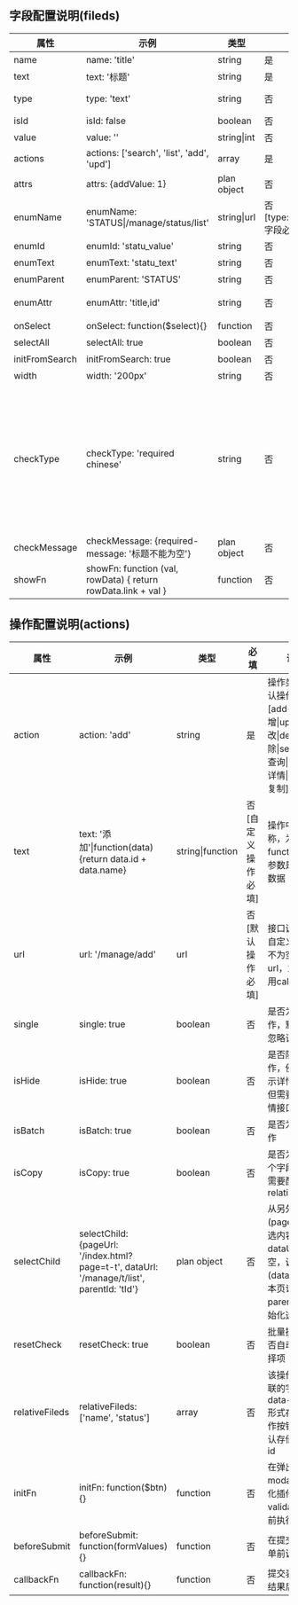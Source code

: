 <h2>字段配置说明(fileds)</h2>
<table>
	<thead>
		<tr>
			<th>属性</th>
			<th>示例</th>
			<th>类型</th>
			<th>必填</th>
			<th>说明</th>
		</tr>
	</thead>
	<tbody>
		<tr>
			<td>name</td>
			<td>name: 'title'</td>
			<td>string</td>
			<td>是</td>
			<td>对应接口中字段属性名称</td>
		</tr>
		<tr>
			<td>text</td>
			<td>text: '标题'</td>
			<td>string</td>
			<td>是</td>
			<td>页面中字段显示的文本</td>
		</tr>
		<tr>
			<td>type</td>
			<td>type: 'text'</td>
			<td>string</td>
			<td>否</td>
			<td>字段类型，默认text，可选[text|hidden|textarea|select|img|color|checkbox|date|time|number]</td>
		</tr>
		<tr>
			<td>isId</td>
			<td>isId: false</td>
			<td>boolean</td>
			<td>否</td>
			<td>是否为主键字段，默认主键字段为'id'</td>
		</tr>
		<tr>
			<td>value</td>
			<td>value: ''</td>
			<td>string|int</td>
			<td>否</td>
			<td>新增操作中初始值</td>
		</tr>
		<tr>
			<td>actions</td>
			<td>actions: ['search', 'list', 'add', 'upd']</td>
			<td>array</td>
			<td>是</td>
			<td>定义该字段在那些操作中显示</td>
		</tr>
		<tr>
			<td>attrs</td>
			<td>attrs: {addValue: 1}</td>
			<td>plan object</td>
			<td>否</td>
			<td>附加给字段的属性，在编辑状态中可用</td>
		</tr>
		<tr>
			<td>enumName</td>
			<td>enumName: 'STATUS|/manage/status/list'</td>
			<td>string|url</td>
			<td>否[type:select|checkbox字段必填]</td>
			<td>[select|checkbox]枚举字段名称，或者对应ajax接口</td>
		</tr>
		<tr>
			<td>enumId</td>
			<td>enumId: 'statu_value'</td>
			<td>string</td>
			<td>否</td>
			<td>[select|checkbox]枚举key，默认值'value'</td>
		</tr>
		<tr>
			<td>enumText</td>
			<td>enumText: 'statu_text'</td>
			<td>string</td>
			<td>否</td>
			<td>[select|checkbox]枚举text，默认值'text'</td>
		</tr>
		<tr>
			<td>enumParent</td>
			<td>enumParent: 'STATUS'</td>
			<td>string</td>
			<td>否</td>
			<td>[select]级联下拉框，对应的父级field name</td>
		</tr>
		<tr>
			<td>enumAttr</td>
			<td>enumAttr: 'title,id'</td>
			<td>string</td>
			<td>否</td>
			<td>[select]附加给下拉框选项的值，多个以逗号分隔，以data-title形式存在</td>
		</tr>
		<tr>
			<td>onSelect</td>
			<td>onSelect: function($select){}</td>
			<td>function</td>
			<td>否</td>
			<td>[select]选择选项后的回调</td>
		</tr>
		<tr>
			<td>selectAll</td>
			<td>selectAll: true</td>
			<td>boolean</td>
			<td>否</td>
			<td>[select]是否显示‘全部’选项，默认值true</td>
		</tr>
		<tr>
			<td>initFromSearch</td>
			<td>initFromSearch: true</td>
			<td>boolean</td>
			<td>否</td>
			<td>[select]新增是否初始化为当前查询条件的值</td>
		</tr>
		<tr>
			<td>width</td>
			<td>width: '200px'</td>
			<td>string</td>
			<td>否</td>
			<td>列表中该列的宽度</td>
		</tr>
		<tr>
			<td>checkType</td>
			<td>checkType: 'required chinese'</td>
			<td>string</td>
			<td>否</td>
			<td>
				<p>字段验证类型，支持多个，以空格分隔</p>
				<ul>
					<li>required: 不能为空</li>
					<li>url: 输入网址</li>
					<li>date: 日期格式 xxxx-xx-xx</li>
					<li>mail: 邮箱</li>
					<li>number: 数字，可以整型，浮点型</li>
					<li>char: 英文</li>
					<li>chinese: 中文</li>
					<li>fn:fnName 自定义验证函数名 [fn:manage.validName]</li>
				</ul>
			</td>
		</tr>
		<tr>
			<td>checkMessage</td>
			<td>checkMessage: {required-message: '标题不能为空'}</td>
			<td>plan object</td>
			<td>否</td>
			<td>验证提示，不填写则为默认提示</td>
		</tr>
		<tr>
			<td>showFn</td>
			<td>showFn: function (val, rowData) { return rowData.link + val }</td>
			<td>function</td>
			<td>否</td>
			<td>通过该接口处理界面要显示的内容</td>
		</tr>
	</tbody>
</table>


<h2>操作配置说明(actions)</h2>
<table>
	<thead>
		<tr>
			<th>属性</th>
			<th>示例</th>
			<th>类型</th>
			<th>必填</th>
			<th>说明</th>
		</tr>
	</thead>
	<tbody>
		<tr>
			<td>action</td>
			<td>action: 'add'</td>
			<td>string</td>
			<td>是</td>
			<td>操作类型，默认操作：[add--新增|upd--修改|del--删除|search--查询|info--详情|copy--复制]</td>
		</tr>
		<tr>
			<td>text</td>
			<td>text: '添加'|function(data){return data.id + data.name}</td>
			<td>string|function</td>
			<td>否[自定义操作必填]</td>
			<td>操作中文名称，为function时，参数是该行的数据</td>
		</tr>
		<tr>
			<td>url</td>
			<td>url: '/manage/add'</td>
			<td>url</td>
			<td>否[默认操作必填]</td>
			<td>接口调用url，自定义操作url不为空则调用url，为空则调用callbackFn</td>
		</tr>
		<tr>
			<td>single</td>
			<td>single: true</td>
			<td>boolean</td>
			<td>否</td>
			<td>是否为单行操作，默认操作忽略该属性</td>
		</tr>
		<tr>
			<td>isHide</td>
			<td>isHide: true</td>
			<td>boolean</td>
			<td>否</td>
			<td>是否隐藏该操作，例如不显示详情操作，但需要提供详情接口</td>
		</tr>
		<tr>
			<td>isBatch</td>
			<td>isBatch: true</td>
			<td>boolean</td>
			<td>否</td>
			<td>是否为批量操作</td>
		</tr>
		<tr>
			<td>isCopy</td>
			<td>isCopy: true</td>
			<td>boolean</td>
			<td>否</td>
			<td>是否为复制单个字段操作，需要配置relativeFileds</td>
		</tr>
		<tr>
			<td>selectChild</td>
			<td>selectChild: {pageUrl: '/index.html?page=t-t', dataUrl: '/manage/t/list', parentId: 'tId'}</td>
			<td>plan object</td>
			<td>否</td>
			<td>从另外的页面(pageUrl)挑选内容，如果dataUrl不为空，调用接口(dataUrl,加上本页记录id: parentId)初始化选中项</td>
		</tr>
		<tr>
			<td>resetCheck</td>
			<td>resetCheck: true</td>
			<td>boolean</td>
			<td>否</td>
			<td>批量操作后是否自动清空选择项</td>
		</tr>
		<tr>
			<td>relativeFileds</td>
			<td>relativeFileds: ['name', 'status']</td>
			<td>array</td>
			<td>否</td>
			<td>该操作需要关联的字段，以data-name形式存储在操作按钮上，默认存储data-id</td>
		</tr>
		<tr>
			<td>initFn</td>
			<td>initFn: function($btn){}</td>
			<td>function</td>
			<td>否</td>
			<td>在弹出modal，初始化插件后，validation之前执行</td>
		</tr>
		<tr>
			<td>beforeSubmit</td>
			<td>beforeSubmit: function(formValues){}</td>
			<td>function</td>
			<td>否</td>
			<td>在提交form表单前调用</td>
		</tr>
		<tr>
			<td>callbackFn</td>
			<td>callbackFn: function(result){}</td>
			<td>function</td>
			<td>否</td>
			<td>提交表单返回结果后调用</td>
		</tr>
	</tbody>
</table>